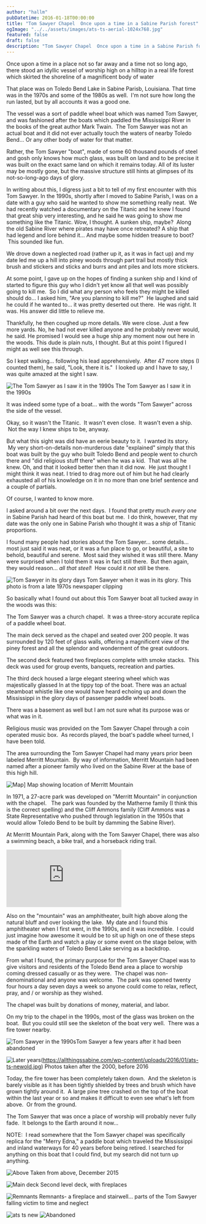 ```yaml
---
author: "hallm"
pubDatetime: 2016-01-18T00:00:00
title: "Tom Sawyer Chapel  Once upon a time in a Sabine Parish forest"
ogImage: "../../assets/images/ats-ts-aerial-1024x768.jpg"
featured: false
draft: false
description: "Tom Sawyer Chapel  Once upon a time in a Sabine Parish forest"
---
```


Once upon a time in a place not so far away and a time not so long ago, there stood an idyllic vessel of worship high on a hilltop in a real life forest which skirted the shoreline of a magnificent body of water

<!--more-->

That place was on Toledo Bend Lake in Sabine Parisb, Louisiana. That time was in the 1970s and some of the 1980s as well.  I'm not sure how long the run lasted, but by all accounts it was a good one.

The vessel was a sort of paddle wheel boat which was named Tom Sawyer, and was fashioned after the boats which paddled the Mississippi River in the books of the great author Mark Twain.  The Tom Sawyer was not an actual boat and it did not ever actually touch the waters of nearby Toledo Bend... Or any other body of water for that matter.

Rather, the Tom Sawyer "boat", made of some 60 thousand pounds of steel and gosh only knows how much glass, was built on land and to be precise it was built on the exact same land on which it remains today. All of its luster may be mostly gone, but the massive structure still hints at glimpses of its not-so-long-ago days of glory.

In writing about this, I digress just a bit to tell of my first encounter with this Tom Sawyer. In the 1990s, shortly after I moved to Sabine Parish, I was on a date with a guy who said he wanted to show me something really neat.  We had recently watched a documentary on the Titanic and he knew I found that great ship very interesting, and he said he was going to show me something like the Titanic. Wow, I thought. A sunken ship, maybe?  Along the old Sabine River where pirates may have once retreated? A ship that had legend and lore behind it... And maybe some hidden treasure to boot?  This sounded like fun.

We drove down a neglected road (rather up it, as it was in fact up) and my date led me up a hill into piney woods through part trail but mostly thick brush and stickers and sticks and burrs and ant piles and lots more stickers.

At some point, I gave up on the hopes of finding a sunken ship and I kind of started to figure this guy who I didn't yet know all that well was possibly going to kill me.  So I did what any person who feels they might be killed should do... I asked him, "Are you planning to kill me?"  He laughed and said he could if he wanted to... it was pretty deserted out there.  He was right. It was. His answer did little to relieve me.

Thankfully, he then coughed up more details. We were close. Just a few more yards. No, he had not ever killed anyone and he probably never would, he said. He promised I would see a huge ship any moment now out here in the woods. This dude is plain nuts, I thought. But at this point I figured I might as well see this through.

So I kept walking... following his lead apprehensively.  After 47 more steps (I counted them), he said, "Look, there it is."  I looked up and I have to say, I was quite amazed at the sight I saw.

![The Tom Sawyer as I saw it in the 1990s](@assets/images/ats-ts-old2-1024x707.jpg) The Tom Sawyer as I saw it in the 1990s

It was indeed some type of a boat... with the words "Tom Sawyer" across the side of the vessel.

Okay, so it wasn't the Titanic.  It wasn't even close.  It wasn't even a ship.  Not the way I knew ships to be, anyway.

But what this sight was did have an eerie beauty to it.  I wanted its story.  My very short-on-details non-murderous date "explained" simply that this boat was built by the guy who built Toledo Bend and people went to church there and "did religious stuff there" when he was a kid.  That was all he knew. Oh, and that it looked better then than it did now.  He just thought I might think it was neat. I tried to drag more out of him but he had clearly exhausted all of his knowledge on it in no more than one brief sentence and a couple of partials.

Of course, I wanted to know more.

I asked around a bit over the next days.  I found that pretty much _every one_ in Sabine Parish had heard of this boat but me.  I do think, however, that my date was the only one in Sabine Parish who thought it was a _ship_ of Titanic proportions.

I found many people had stories about the Tom Sawyer... some details... most just said it was neat, or it was a fun place to go, or beautiful, a site to behold, beautiful and serene.  Most said they wished it was still there. Many were surprised when I told them it was in fact still there.  But then again, they would reason... _all that steel_!  How could it _not_ still be there.

![Tom Sawyer in its glory days](@assets/images/ats-ts1-1024x991.jpg) Tom Sawyer when it was in its glory. This photo is from a late 1970s newspaper clipping

So basically what I found out about this Tom Sawyer boat all tucked away in the woods was this:

The Tom Sawyer was a church chapel.  It was a three-story accurate replica of a paddle wheel boat.

The main deck served as the chapel and seated over 200 people. It was surrounded by 120 feet of glass walls, offering a magnificent view of the piney forest and all the splendor and wonderment of the great outdoors.

The second deck featured two fireplaces complete with smoke stacks.  This deck was used for group events, banquets, recreation and parties.

The third deck housed a large elegant steering wheel which was majestically glassed In at the tippy top of the boat. There was an actual steamboat whistle like one would have heard echoing up and down the Mississippi in the glory days of passenger paddle wheel boats.

There was a basement as well but I am not sure what its purpose was or what was in it.

Religious music was provided on the Tom Sawyer Chapel through a coin operated music box.  As records played, the boat's paddle wheel turned, I have been told.

The area surrounding the Tom Sawyer Chapel had many years prior been labeled Merritt Mountain.  By way of information, Merritt Mountain had been named after a pioneer family who lived on the Sabine River at the base of this high hill.

![Map](@assets/images/ats-ts-map-1024x722.jpg)] Map showing location of Merritt Mountain

In 1971, a 27-acre park was developed on "Merritt Mountain" in conjunction with the chapel.   The park was founded by the Matherne family (I think this is the correct spelling) and the Cliff Ammons family (Cliff Ammons was a State Representative who pushed through legislation in the 1950s that would allow Toledo Bend to be built by damming the Sabine River).

At Merritt Mountain Park, along with the Tom Sawyer Chapel, there was also a swimming beach, a bike trail, and a horseback riding trail.

<iframe class="w-full aspect-video" src="https://www.youtube.com/embed/3cIA6lF0nz4" title="YouTube video player" frameborder="0" allow="accelerometer; autoplay; clipboard-write; encrypted-media; gyroscope; picture-in-picture; web-share" allowfullscreen></iframe>

Also on the "mountain" was an amphitheater, built high above along the natural bluff and over looking the lake.  My date and I found this amphitheater when I first went, in the 1990s, and it was incredible.  I could just imagine how awesome it would be to sit up high on one of these steps made of the Earth and watch a play or some event on the stage below, with the sparkling waters of Toledo Bend Lake serving as a backdrop.

From what I found, the primary purpose for the Tom Sawyer Chapel was to give visitors and residents of the Toledo Bend area a place to worship coming dressed casually or as they were.  The chapel was non-denominational and anyone was welcome.  The park was opened twenty four hours a day seven days a week so anyone could come to relax, reflect, pray, and / or worship as they wished.

The chapel was built by donations of money, material, and labor.

On my trip to the chapel in the 1990s, most of the glass was broken on the boat.  But you could still see the skeleton of the boat very well.  There was a fire tower nearby.

![Tom Sawyer in the 1990s](@assets/images/ats-ts-old-1024x638.jpg)Tom Sawyer a few years after it had been abandoned

![Later years](@assets/images/ats-ts-newold.jpg)(https://allthingssabine.com/wp-content/uploads/2016/01/ats-ts-newold.jpg) Photos taken after the 2000, before 2016

Today, the fire tower has been completely taken down.  And the skeleton is barely visible as it has been tightly shielded by trees and brush which have grown tightly around it.  A large pine tree crashed on the top of the boat within the last year or so and makes it difficult to even see what's left from above.  Or from the ground.

The Tom Sawyer that was once a place of worship will probably never fully fade.  It belongs to the Earth around it now...

NOTE:  I read somewhere that the Tom Sawyer chapel was specifically replica for the "Merry Edna," a paddle boat which traveled the Mississippi and inland waterways for 40 years before being retired. I searched for anything on this boat that I could find, but my search did not turn up anything.

![Above](@assets/images/ats-ts-aerial-1024x768.jpg) Taken from above, December 2015

![Main deck](@assets/images/ats-ts-new8-1024x768.jpg) Second level deck, with fireplaces

![Remnants](@assets/images/ats-ts-remnants-1024x594.jpg) Remnants- a fireplace and stairwell... parts of the Tom Sawyer falling victim to time and neglect

![ats ts new](@assets/images/ats-ts-new-1024x768.jpg) ![Abandoned ](@assets/images/ats-ts-new2-1024x768.jpg)